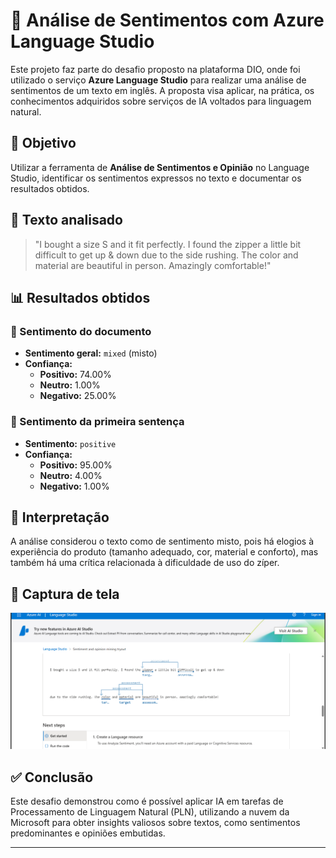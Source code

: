 # 🧠 Análise de Sentimentos com Azure Language Studio

Este projeto faz parte do desafio proposto na plataforma DIO, onde foi utilizado o serviço **Azure Language Studio** para realizar uma análise de sentimentos de um texto em inglês. A proposta visa aplicar, na prática, os conhecimentos adquiridos sobre serviços de IA voltados para linguagem natural.

## 📌 Objetivo

Utilizar a ferramenta de **Análise de Sentimentos e Opinião** no Language Studio, identificar os sentimentos expressos no texto e documentar os resultados obtidos.

## 📝 Texto analisado

> "I bought a size S and it fit perfectly. I found the zipper a little bit difficult to get up & down due to the side rushing. The color and material are beautiful in person. Amazingly comfortable!"

## 📊 Resultados obtidos

### 🔹 Sentimento do documento
- **Sentimento geral:** `mixed` (misto)
- **Confiança:**
  - **Positivo:** 74.00%
  - **Neutro:** 1.00%
  - **Negativo:** 25.00%

### 🔹 Sentimento da primeira sentença
- **Sentimento:** `positive`
- **Confiança:**
  - **Positivo:** 95.00%
  - **Neutro:** 4.00%
  - **Negativo:** 1.00%

## 🧾 Interpretação

A análise considerou o texto como de sentimento misto, pois há elogios à experiência do produto (tamanho adequado, cor, material e conforto), mas também há uma crítica relacionada à dificuldade de uso do zíper.

## 📸 Captura de tela

![Resultado no Language Studio](./images/sentiment-analysis-result.png)

## ✅ Conclusão

Este desafio demonstrou como é possível aplicar IA em tarefas de Processamento de Linguagem Natural (PLN), utilizando a nuvem da Microsoft para obter insights valiosos sobre textos, como sentimentos predominantes e opiniões embutidas.

---

